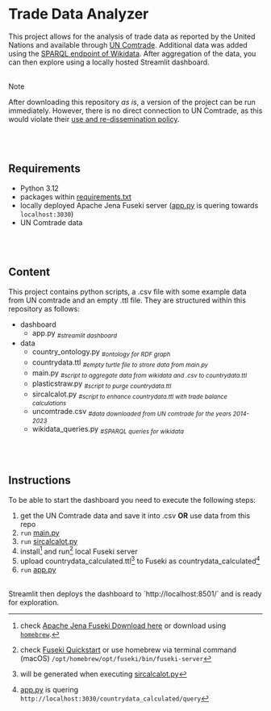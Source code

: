 # Trade Data Analyzer
This project allows for the analysis of trade data as reported by the United Nations and available through [UN Comtrade](https://comtradeplus.un.org/). Additional data was added using the [SPARQL endpoint of Wikidata](https://query.wikidata.org/). After aggregation of the data, you can then explore using a locally hosted Streamlit dashboard.
<br/>
<br/>

> [!Note]
> After downloading this repository _as is_, a version of the project can be run immediately. However, there is no direct connection to UN Comtrade, as this would violate their [use and re-dissemination policy](https://uncomtrade.org/docs/policy-on-use-and-re-dissemination/#fairusage).
<br/>
<br/>


## Requirements
- Python 3.12
- packages within [requirements.txt](requirements.txt)
- locally deployed Apache Jena Fuseki server ([app.py](dashboard/app.py) is quering towards `localhost:3030`)
- UN Comtrade data
<br/>
<br/>

## Content
This project contains python scripts, a .csv file with some example data from UN comtrade and an empty .ttl file. They are structured within this repository as follows:

- dashboard
  - app.py <sub>_#streamlit dashboard_</sub>
- data
  - country_ontology.py <sub>_#ontology for RDF graph_</sub>
  - countrydata.ttl <sub>_#empty turtle file to strore data from main.py_</sub>
  - main.py <sub>_#script to aggregate data from wikidata and .csv to countrydata.ttl_</sub>
  - plasticstraw.py <sub>_#script to purge countrydata.ttl_</sub>
  - sircalcalot.py <sub>_#script to enhance countrydata.ttl with trade balance calculations_</sub>
  - uncomtrade.csv <sub>_#data downloaded from UN comtrade for the years 2014-2023_</sub>
  - wikidata_queries.py <sub>_#SPARQL queries for wikidata_</sub>
<br/>
<br/>

## Instructions
To be able to start the dashboard you need to execute the following steps:
1. get the UN Comtrade data and save it into .csv **OR** use data from this repo
2. `run` [main.py](data/main.py)
3. `run` [sircalcalot.py](data/sircalcalot.py)
4. install[^1] and run[^2] local Fuseki server
5. upload countrydata_calculated.ttl[^3] to Fuseki as countrydata_calculated[^4]
6. `run` [app.py](dashboard/app.py)
<br/>
Streamlit then deploys the dashboard to `http://localhost:8501/` and is ready for exploration.


[^1]: check [Apache Jena Fuseki Download here](https://jena.apache.org/download/index.cgi) or download using [`homebrew`](https://formulae.brew.sh/formula/fuseki).
[^2]: check [Fuseki Quickstart](https://jena.apache.org/documentation/fuseki2/fuseki-quick-start.html) or use homebrew via terminal command (macOS) `/opt/homebrew/opt/fuseki/bin/fuseki-server`
[^3]: will be generated when executing [sircalcalot.py](data/sircalcalot.py)
[^4]: [app.py](dashboard/app.py) is quering `http://localhost:3030/countrydata_calculated/query`
